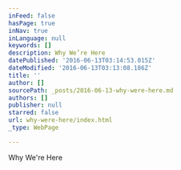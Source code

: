 ```yaml
---
inFeed: false
hasPage: true
inNav: true
inLanguage: null
keywords: []
description: Why We’re Here
datePublished: '2016-06-13T03:14:53.015Z'
dateModified: '2016-06-13T03:13:08.186Z'
title: ''
author: []
sourcePath: _posts/2016-06-13-why-were-here.md
authors: []
publisher: null
starred: false
url: why-were-here/index.html
_type: WebPage

---
```

Why We're Here